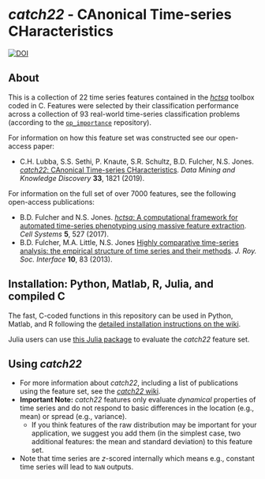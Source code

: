 # _catch22_ - CAnonical Time-series CHaracteristics

[![DOI](https://zenodo.org/badge/146194807.svg)](https://zenodo.org/badge/latestdoi/146194807)

## About

This is a collection of 22 time series features contained in the [_hctsa_](https://github.com/benfulcher/hctsa) toolbox coded in C.
Features were selected by their classification performance across a collection of 93 real-world time-series classification problems (according to the [`op_importance`](https://github.com/chlubba/op_importance) repository).

For information on how this feature set was constructed see our open-access paper:

* C.H. Lubba, S.S. Sethi, P. Knaute, S.R. Schultz, B.D. Fulcher, N.S. Jones. [_catch22_: CAnonical Time-series CHaracteristics](https://doi.org/10.1007/s10618-019-00647-x). *Data Mining and Knowledge Discovery* **33**, 1821 (2019).

For information on the full set of over 7000 features, see the following open-access publications:

* B.D. Fulcher and N.S. Jones. [_hctsa_: A computational framework for automated time-series phenotyping using massive feature extraction](http://www.cell.com/cell-systems/fulltext/S2405-4712\(17\)30438-6). *Cell Systems* **5**, 527 (2017).
* B.D. Fulcher, M.A. Little, N.S. Jones [Highly comparative time-series analysis: the empirical structure of time series and their methods](http://rsif.royalsocietypublishing.org/content/10/83/20130048.full). *J. Roy. Soc. Interface* **10**, 83 (2013).

## Installation: Python, Matlab, R, Julia, and compiled C

The fast, C-coded functions in this repository can be used in Python, Matlab, and R following the [detailed installation instructions on the wiki](https://github.com/chlubba/catch22/wiki/Installation-and-Testing).

Julia users can use [this Julia package](https://github.com/brendanjohnharris/Catch22.jl) to evaluate the _catch22_ feature set.

## Using _catch22_

- For more information about _catch22_, including a list of publications using the feature set, see the [_catch22_ wiki](https://github.com/chlubba/catch22/wiki).
- __Important Note:__ _catch22_ features only evaluate _dynamical_ properties of time series and do not respond to basic differences in the location (e.g., mean) or spread (e.g., variance).
  - If you think features of the raw distribution may be important for your application, we suggest you add them (in the simplest case, two additional features: the mean and standard deviation) to this feature set.
- Note that time series are _z_-scored internally which means e.g., constant time series will lead to `NaN` outputs.
